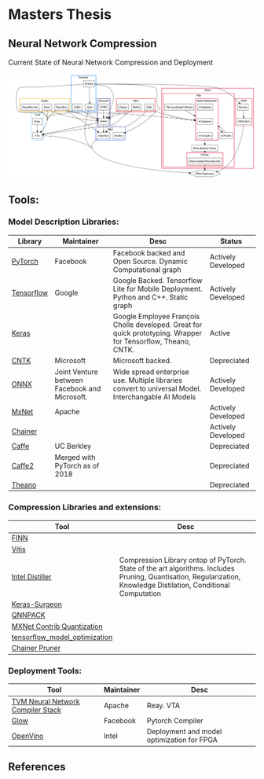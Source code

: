 # Masters Thesis

## Neural Network Compression

Current State of Neural Network Compression and Deployment

![](diagram/diagram.gv.png)

## Tools:

### Model Description Libraries:

| Library                                                     | Maintainer                                    | Desc                                                                                                          | Status             |
| ----------------------------------------------------------- | --------------------------------------------- | ------------------------------------------------------------------------------------------------------------- | ------------------ |
| [PyTorch](https://pytorch.org/)                             | Facebook                                      | Facebook backed and Open Source. Dynamic Computational graph                                                  | Actively Developed |
| [Tensorflow](https://www.tensorflow.org/)                   | Google                                        | Google Backed. Tensorflow Lite for Mobile Deployment. Python and C++. Static graph                            | Actively Developed |
| [Keras](https://keras.io/)                                  |                                               | Google Employee François Cholle developed. Great for quick prototyping. Wrapper for Tensorflow, Theano, CNTK. | Active             |
| [CNTK](https://docs.microsoft.com/en-gb/cognitive-toolkit/) | Microsoft                                     | Microsoft backed.                                                                                             | Depreciated        |
| [ONNX](https://onnx.ai/)                                    | Joint Venture between Facebook and Microsoft. | Wide spread enterprise use. Multiple libraries convert to universal Model. Interchangable AI Models           | Actively Developed |
| [MxNet](https://mxnet.apache.org/)                          | Apache                                        |                                                                                                               | Actively Developed |
| [Chainer](https://chainer.org/)                             |                                               |                                                                                                               | Actively Developed |
| [Caffe](https://caffe.berkeleyvision.org/)                  | UC Berkley                                    |                                                                                                               | Depreciated        |
| [Caffe2](https://caffe2.ai/)                                | Merged with PyTorch as of 2018                |                                                                                                               | Depreciated        |
| [Theano](http://deeplearning.net/software/theano/)          |                                               |                                                                                                               | Depreciated        |

### Compression Libraries and extensions:

| Tool                                                                                                                                                    | Desc                                                                                                                                                              |
| ------------------------------------------------------------------------------------------------------------------------------------------------------- | ----------------------------------------------------------------------------------------------------------------------------------------------------------------- |
| [FINN](https://xilinx.github.io/finn/)                                                                                                                  |
| [Vitis](https://www.xilinx.com/products/design-tools/vitis/vitis-platform.html)                                                                         |
| [Intel Distiller](https://github.com/NervanaSystems/distiller)                                                                                          | Compression Library ontop of PyTorch. State of the art algorithms. Includes Pruning, Quantisation, Regularization, Knowledge Distilation, Conditional Computation |
| [Keras-Surgeon](https://github.com/BenWhetton/keras-surgeon)                                                                                            |
| [QNNPACK](https://github.com/pytorch/QNNPACK)                                                                                                           |
| [MXNet Contrib Quantization](https://cwiki.apache.org/confluence/display/MXNET/MXNet+Graph+Optimization+and+Quantization+based+on+subgraph+and+MKL-DNN) |
| [tensorflow_model_optimization](https://www.tensorflow.org/model_optimization)                                                                          |
| [Chainer Pruner](https://github.com/DeNA/ChainerPruner)                                                                                                 |

### Deployment Tools:

| Tool                                                          | Maintainer | Desc                                       |
| ------------------------------------------------------------- | ---------- | ------------------------------------------ |
| [TVM Neural Network Compiler Stack](https://tvm.ai/)          | Apache     | Reay. VTA                                  |
| [Glow](https://github.com/pytorch/glow)                       | Facebook   | Pytorch Compiler                           |
| [OpenVino](https://software.intel.com/en-us/openvino-toolkit) | Intel      | Deployment and model optimization for FPGA |

## References
